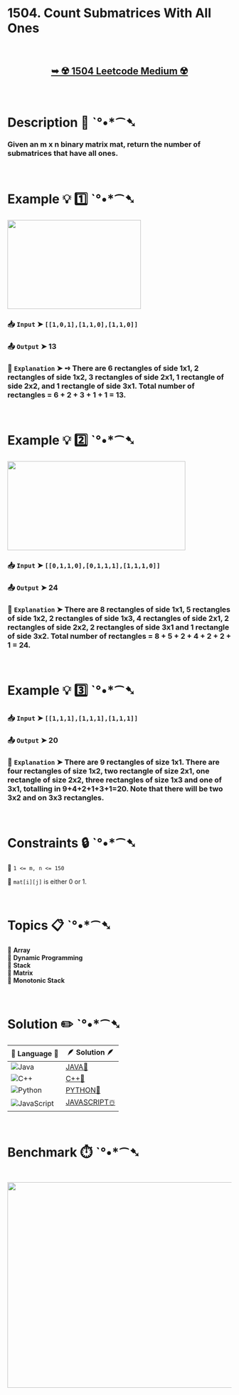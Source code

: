 # 1504. Count Submatrices With All Ones

</br>

<h2 align="center"> 

<a href="https://leetcode.com/problems/count-submatrices-with-all-ones/description/?envType=daily-question&envId=2025-08-21"><strong>➥ ☢️ 1504 Leetcode Medium ☢️ </strong></a>
</h2>

</br>

# Description 📜 ˋ°•*⁀➷

### Given an m x n binary matrix mat, return the number of submatrices that have all ones.

</br>

# Example 💡 1️⃣ ˋ°•*⁀➷

<img src="https://github.com/user-attachments/assets/77362719-7492-421b-81dc-1094757fde67" width="300" height="200"/>

  ### 📥 `Input`  ➤ `[[1,0,1],[1,1,0],[1,1,0]]`

  ### 📤 `Output`  ➤ 13

  ### 🔦 `Explanation`  ➤ ➺ There are 6 rectangles of side 1x1, 2 rectangles of side 1x2, 3 rectangles of side 2x1, 1 rectangle of side 2x2, and 1 rectangle of side 3x1. Total number of rectangles = 6 + 2 + 3 + 1 + 1 = 13.

</br>

# Example 💡 2️⃣ ˋ°•*⁀➷

<img src="https://github.com/user-attachments/assets/af3fe051-2c0c-4b22-8236-09868b0ab482" width="400" height="200"/>

  ### 📥 `Input` ➤ `[[0,1,1,0],[0,1,1,1],[1,1,1,0]]`

  ### 📤 `Output`  ➤ 24

  ### 🔦 `Explanation` ➤ There are 8 rectangles of side 1x1, 5 rectangles of side 1x2, 2 rectangles of side 1x3, 4 rectangles of side 2x1, 2 rectangles of side 2x2, 2 rectangles of side 3x1 and 1 rectangle of side 3x2. Total number of rectangles = 8 + 5 + 2 + 4 + 2 + 2 + 1 = 24.

</br>

# Example 💡 3️⃣ ˋ°•*⁀➷

  ### 📥 `Input` ➤ `[[1,1,1],[1,1,1],[1,1,1]]`

  ### 📤 `Output`  ➤ 20

  ### 🔦 `Explanation`  ➤ There are 9 rectangles of size 1x1. There are four rectangles of size 1x2, two rectangle of size 2x1, one rectangle of size 2x2, three rectangles of size 1x3 and one of 3x1, totalling in 9+4+2+1+3+1=20. Note that there will be two 3x2 and on 3x3 rectangles.

</br>

# Constraints 🔒 ˋ°•*⁀➷

🔹 `1 <= m, n <= 150` </br>

🔹 `mat[i][j]` is either 0 or 1. </br>

</br>

# Topics 📋 ˋ°•*⁀➷

🔸 **Array**  </br>
🔸 **Dynamic Programming**  </br>
🔸 **Stack**  </br>
🔸 **Matrix**  </br>
🔸 **Monotonic Stack**  </br>

</br>

# Solution ✏️ ˋ°•*⁀➷

| 📒 Language 📒  | 🪶 Solution 🪶 |
| ------------- | ------------- |
|  ![Java](https://img.shields.io/badge/java-%23ED8B00.svg?style=for-the-badge&logo=openjdk&logoColor=white)  | [JAVA🍁]() |
|  ![C++](https://img.shields.io/badge/c++-%2300599C.svg?style=for-the-badge&logo=c%2B%2B&logoColor=white)  | [C++🎲]()  |
|  ![Python](https://img.shields.io/badge/python-3670A0?style=for-the-badge&logo=python&logoColor=ffdd54)    | [PYTHON🍰]() |
| ![JavaScript](https://img.shields.io/badge/javascript-%23323330.svg?style=for-the-badge&logo=javascript&logoColor=%23F7DF1E)   | [JAVASCRIPT☃️]() |

</br>

# Benchmark ⏱️ ˋ°•*⁀➷

<h1  align="center" >

<img src ="https://github.com/user-attachments/assets/c6a3358b-5600-4115-b377-24e275f1b0dd" width = "700px" height="462px" />

</h1>
